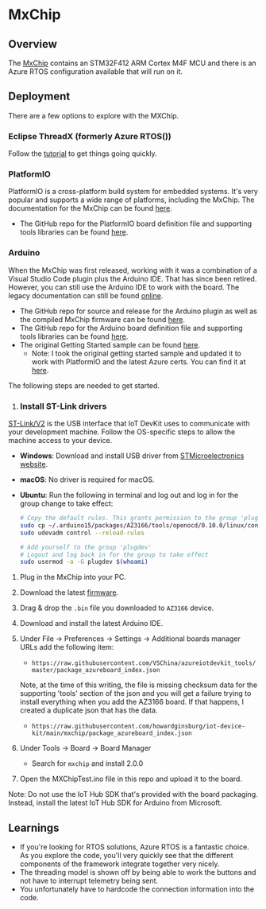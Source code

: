 # MxChip

## Overview

The [MxChip](https://microsoft.github.io/azure-iot-developer-kit/) contains an STM32F412 ARM Cortex M4F MCU and there is an Azure RTOS configuration available that will run on it.

## Deployment

There are a few options to explore with the MXChip.

### Eclipse ThreadX (formerly Azure RTOS())

Follow the [tutorial](https://learn.microsoft.com/azure/iot/tutorial-devkit-mxchip-az3166-iot-hub) to get things going quickly.

### PlatformIO

PlatformIO is a cross-platform build system for embedded systems.  It's very popular and supports a wide range of platforms, including the MxChip.  The documentation for the MxChip can be found [here](https://docs.platformio.org/en/latest/boards/ststm32/mxchip_az3166.html).

* The GitHub repo for the PlatformIO board definition file and supporting tools libraries can be found [here](https://github.com/platformio/platform-ststm32/blob/develop/boards/mxchip_az3166.json).

### Arduino

When the MxChip was first released, working with it was a combination of a Visual Studio Code plugin plus the Arduino IDE.  That has since been retired.  However, you can still use the Arduino IDE to work with the board.  The legacy documentation can still be found [online](https://microsoft.github.io/azure-iot-developer-kit/docs/get-started/).

* The GitHub repo for source and release for the Arduino plugin as well as the compiled MxChip firmware can be found [here](https://github.com/microsoft/devkit-sdk).
* The GitHub repo for the Arduino board definition file and supporting tools libraries can be found [here](https://github.com/VSChina/azureiotdevkit_tools).
* The original Getting Started sample can be found [here](https://github.com/Azure-Samples/mxchip-iot-devkit-get-started).
    * Note: I took the original getting started sample and updated it to work with PlatformIO and the latest Azure certs.  You can find it at [here](https://github.com/howardginsburg/mxchip-iot-devkit-get-started-g2).

The following steps are needed to get started.

1. ### Install ST-Link drivers

[ST-Link/V2](http://www.st.com/en/development-tools/st-link-v2.html) is the USB interface that IoT DevKit uses to communicate with your development machine. Follow the OS-specific steps to allow the machine access to your device.

* **Windows**: Download and install USB driver from [STMicroelectronics website](http://www.st.com/en/development-tools/stsw-link009.html).
* **macOS**: No driver is required for macOS.
* **Ubuntu**: Run the following in terminal and log out and log in for the group change to take effect:

    ```bash
    # Copy the default rules. This grants permission to the group 'plugdev'
    sudo cp ~/.arduino15/packages/AZ3166/tools/openocd/0.10.0/linux/contrib/60-openocd.rules /etc/udev/rules.d/
    sudo udevadm control --reload-rules

    # Add yourself to the group 'plugdev'
    # Logout and log back in for the group to take effect
    sudo usermod -a -G plugdev $(whoami)
    ```

1. Plug in the MxChip into your PC.
1. Download the latest [firmware](https://github.com/microsoft/devkit-sdk/releases/download/2.0.0/devkit-firmware-2.0.0.bin).
1. Drag & drop the `.bin` file you downloaded to `AZ3166` device.
1. Download and install the latest Arduino IDE.
1. Under File -> Preferences -> Settings -> Additional boards manager URLs add the following item:

    * `https://raw.githubusercontent.com/VSChina/azureiotdevkit_tools/master/package_azureboard_index.json`
  
    Note, at the time of this writing, the file is missing checksum data for the supporting 'tools' section of the json and you will get a failure trying to install everything when you add the AZ3166 board.  If that happens, I created a duplicate json that has the data.

    * `https://raw.githubusercontent.com/howardginsburg/iot-device-kit/main/mxchip/package_azureboard_index.json`

1. Under Tools -> Board -> Board Manager

    * Search for `mxchip` and install 2.0.0

1. Open the MXChipTest.ino file in this repo and upload it to the board.

Note: Do not use the IoT Hub SDK that's provided with the board packaging.  Instead, install the latest IoT Hub SDK for Arduino from Microsoft.

## Learnings

- If you're looking for RTOS solutions, Azure RTOS is a fantastic choice.  As you explore the code, you'll very quickly see that the different components of the framework integrate together very nicely.
- The threading model is shown off by being able to work the buttons and not have to interrupt telemetry being sent.
- You unfortunately have to hardcode the connection information into the code.
